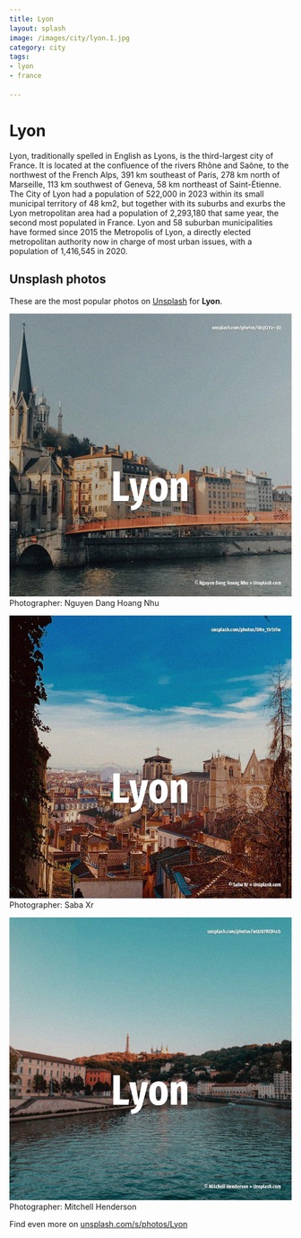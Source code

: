```yaml
---
title: Lyon
layout: splash
image: /images/city/lyon.1.jpg
category: city
tags:
- lyon
- france

---
```

# Lyon

Lyon, traditionally spelled in English as Lyons, is the third-largest city of France. It is located at the confluence of the rivers Rhône and Saône, to the northwest of the French Alps,  391 km  southeast of Paris, 278 km  north of Marseille, 113 km  southwest of Geneva, 58 km   northeast of Saint-Étienne.  The City of Lyon had a population of 522,000 in 2023 within its small municipal territory of 48  km2, but together with its suburbs and exurbs the Lyon metropolitan area had a population of  2,293,180 that same year, the second most populated in France. Lyon and 58 suburban municipalities have formed since 2015 the Metropolis of Lyon, a directly  elected metropolitan authority now in charge of most urban issues, with a population of 1,416,545  in 2020. 

 
## Unsplash photos
These are the most popular photos on [Unsplash](https://unsplash.com) for **Lyon**.
 
![Lyon](/images/city/lyon.1.jpg)
Photographer:  Nguyen Dang Hoang Nhu
 
![Lyon](/images/city/lyon.2.jpg)
Photographer:  Saba Xr
 
![Lyon](/images/city/lyon.3.jpg)
Photographer:  Mitchell Henderson
 
Find even more on [unsplash.com/s/photos/Lyon](https://unsplash.com/s/photos/Lyon)
 
